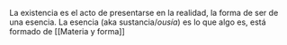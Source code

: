 La existencia es el acto de presentarse en la realidad, la forma de ser de una esencia. La esencia (aka sustancia/*ousía*) es lo que algo es, está formado de [[Materia y forma]]
